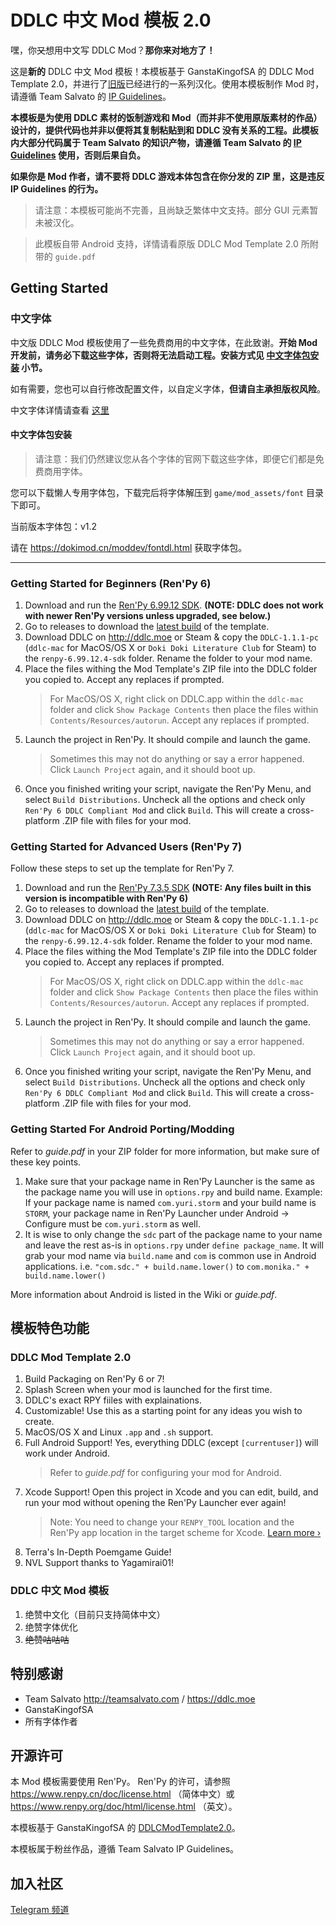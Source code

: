# DDLC 中文 Mod 模板 2.0
嘿，你~~又~~想用中文写 DDLC Mod？**那你来对地方了！**

这是**新的** DDLC 中文 Mod 模板！本模板基于 GanstaKingofSA 的 DDLC Mod Template 2.0，并进行了[旧版](https://github.com/imgradeone/DDLCModTemplate-Chinese)已经进行的一系列汉化。使用本模板制作 Mod 时，请遵循 Team Salvato 的 [IP Guidelines](http://teamsalvato.com/ip-guidelines/)。

**本模板是为使用 DDLC 素材的饭制游戏和 Mod（而并非不使用原版素材的作品）设计的，提供代码也并非以便将其复制粘贴到和 DDLC 没有关系的工程。此模板内大部分代码属于 Team Salvato 的知识产物，请遵循 Team Salvato 的 [IP Guidelines](http://teamsalvato.com/ip-guidelines/) 使用，否则后果自负。**

**如果你是 Mod 作者，请不要将 DDLC 游戏本体包含在你分发的 ZIP 里，这是违反 IP Guidelines 的行为。**

> 请注意：本模板可能尚不完善，且尚缺乏繁体中文支持。部分 GUI 元素暂未被汉化。

> 此模板自带 Android 支持，详情请看原版 DDLC Mod Template 2.0 所附带的 `guide.pdf`

## Getting Started

### 中文字体

中文版 DDLC Mod 模板使用了一些免费商用的中文字体，在此致谢。**开始 Mod 开发前，请务必下载这些字体，否则将无法启动工程。安装方式见 [中文字体包安装](#中文字体包安装) 小节。**

如有需要，您也可以自行修改配置文件，以自定义字体，**但请自主承担版权风险**。

中文字体详情请查看 [这里](./game/mod_assets/font/README.md)

#### 中文字体包安装

> 请注意：我们仍然建议您从各个字体的官网下载这些字体，即便它们都是免费商用字体。

您可以下载懒人专用字体包，下载完后将字体解压到 `game/mod_assets/font` 目录下即可。

当前版本字体包：v1.2

请在 https://dokimod.cn/moddev/fontdl.html 获取字体包。

---

### Getting Started for Beginners (Ren'Py 6)
1. Download and run the [Ren'Py 6.99.12 SDK](https://www.renpy.org/release/6.99.12). **(NOTE: DDLC does not work with newer Ren'Py versions unless upgraded, see below.)**
2. Go to releases to download the [latest build](https://github.com/GanstaKingofSA/DDLCModTemplate2.0/releases) of the template.
3. Download DDLC on http://ddlc.moe or Steam & copy the `DDLC-1.1.1-pc` (`ddlc-mac` for MacOS/OS X or `Doki Doki Literature Club` for Steam) to the `renpy-6.99.12.4-sdk` folder. Rename the folder to your mod name.
3. Place the files withing the Mod Template's ZIP file into the DDLC folder you copied to. Accept any replaces if prompted. 
    > For MacOS/OS X, right click on DDLC.app within the `ddlc-mac` folder and click `Show Package Contents` then place the files within `Contents/Resources/autorun`. Accept any replaces if prompted. 
5. Launch the project in Ren'Py. It should compile and launch the game.
    > Sometimes this may not do anything or say a error happened. Click `Launch Project` again, and it should boot up.
6. Once you finished writing your script, navigate the Ren'Py Menu, and select `Build Distributions`. Uncheck all the options and check only `Ren'Py 6 DDLC Compliant Mod` and click `Build`. This will create a cross-platform .ZIP file with files for your mod.

### Getting Started for Advanced Users (Ren'Py 7)
Follow these steps to set up the template for Ren'Py 7.

1. Download and run the [Ren'Py 7.3.5 SDK](https://www.renpy.org/release/7.3.5) **(NOTE: Any files built in this version is incompatible with Ren'Py 6)**
2. Go to releases to download the [latest build](https://github.com/GanstaKingofSA/DDLCModTemplate2.0/releases) of the template.
3. Download DDLC on http://ddlc.moe or Steam & copy the `DDLC-1.1.1-pc` (`ddlc-mac` for MacOS/OS X or `Doki Doki Literature Club` for Steam) to the `renpy-6.99.12.4-sdk` folder. Rename the folder to your mod name.
3. Place the files withing the Mod Template's ZIP file into the DDLC folder you copied to. Accept any replaces if prompted. 
    > For MacOS/OS X, right click on DDLC.app within the `ddlc-mac` folder and click `Show Package Contents` then place the files within `Contents/Resources/autorun`. Accept any replaces if prompted. 
5. Launch the project in Ren'Py. It should compile and launch the game.
    > Sometimes this may not do anything or say a error happened. Click `Launch Project` again, and it should boot up.
6. Once you finished writing your script, navigate the Ren'Py Menu, and select `Build Distributions`. Uncheck all the options and check only `Ren'Py 6 DDLC Compliant Mod` and click `Build`. This will create a cross-platform .ZIP file with files for your mod.

### Getting Started For Android Porting/Modding
Refer to *guide.pdf* in your ZIP folder for more information, but make sure of these key points.
1. Make sure that your package name in Ren'Py Launcher is the same as the package name you will use in `options.rpy` and build name. Example: If your package name is named `com.yuri.storm` and your build name is `STORM`, your package name in Ren'Py Launcher under Android -> Configure must be `com.yuri.storm` as well. 
2. It is wise to only change the `sdc` part of the package name to your name and leave the rest as-is in `options.rpy` under `define package_name`. It will grab your mod name via `build.name` and `com` is common use in Android applications. i.e. `"com.sdc." + build.name.lower()` to `com.monika." + build.name.lower()`

More information about Android is listed in the Wiki or *guide.pdf*.

## 模板特色功能

### DDLC Mod Template 2.0
1. Build Packaging on Ren'Py 6 or 7!
2. Splash Screen when your mod is launched for the first time.
3. DDLC's exact RPY fiiles with explainations.
4. Customizable! Use this as a starting point for any ideas you wish to create.
5. MacOS/OS X and Linux `.app` and `.sh` support.
6. Full Android Support! Yes, everything DDLC (except `[currentuser]`) will work under Android.
    > Refer to *guide.pdf* for configuring your mod for Android.
7. Xcode Support! Open this project in Xcode and you can edit, build, and run your mod without opening the Ren'Py Launcher ever again! 
    > Note: You need to change your `RENPY_TOOL` location and the Ren'Py app location in the target scheme for Xcode. [Learn more &rsaquo;](XCODE.md)
8. Terra's In-Depth Poemgame Guide!
9. NVL Support thanks to Yagamirai01!

### DDLC 中文 Mod 模板
1. 绝赞中文化（目前只支持简体中文）
2. 绝赞字体优化
3. ~~绝赞咕咕咕~~

## 特别感谢

- Team Salvato http://teamsalvato.com / https://ddlc.moe
- GanstaKingofSA
- 所有字体作者

## 开源许可

本 Mod 模板需要使用 Ren'Py。
Ren'Py 的许可，请参照 https://www.renpy.cn/doc/license.html （简体中文）或 https://www.renpy.org/doc/html/license.html （英文）。

本模板基于 GanstaKingofSA 的 [DDLCModTemplate2.0](https://github.com/GanstaKingofSA/DDLCModTemplate2.0)。

本模板属于粉丝作品，遵循 Team Salvato IP Guidelines。

## 加入社区

[Telegram 频道](https://t.me/DDLCModCN)
